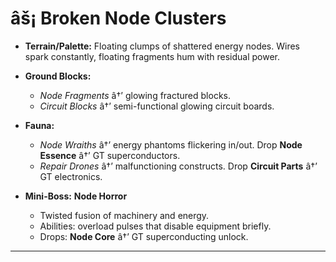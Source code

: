 ﻿# âš¡ Broken Node Clusters

- **Terrain/Palette:**
  Floating clumps of shattered energy nodes. Wires spark constantly, floating fragments hum with residual power.

- **Ground Blocks:**

  - _Node Fragments_ â†’ glowing fractured blocks.
  - _Circuit Blocks_ â†’ semi-functional glowing circuit boards.

- **Fauna:**

  - _Node Wraiths_ â†’ energy phantoms flickering in/out. Drop **Node Essence** â†’ GT superconductors.
  - _Repair Drones_ â†’ malfunctioning constructs. Drop **Circuit Parts** â†’ GT electronics.

- **Mini-Boss:** **Node Horror**

  - Twisted fusion of machinery and energy.
  - Abilities: overload pulses that disable equipment briefly.
  - Drops: **Node Core** â†’ GT superconducting unlock.

---

##
